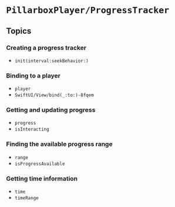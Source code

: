 # ``PillarboxPlayer/ProgressTracker``

## Topics

### Creating a progress tracker

- ``init(interval:seekBehavior:)``

### Binding to a player

- ``player``
- ``SwiftUI/View/bind(_:to:)-8fqem``

### Getting and updating progress

- ``progress``
- ``isInteracting``

### Finding the available progress range

- ``range``
- ``isProgressAvailable``

### Getting time information

- ``time``
- ``timeRange``
